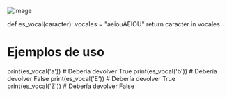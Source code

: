 ![image](https://github.com/user-attachments/assets/a0e2ee2b-f25e-415b-b634-cef9b723066b)

def es_vocal(caracter):
    vocales = "aeiouAEIOU"
    return caracter in vocales

# Ejemplos de uso
print(es_vocal('a'))  # Debería devolver True
print(es_vocal('b'))  # Debería devolver False
print(es_vocal('E'))  # Debería devolver True
print(es_vocal('Z'))  # Debería devolver False


